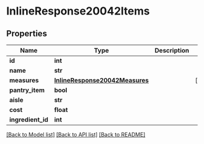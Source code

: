 # InlineResponse20042Items

## Properties
Name | Type | Description | Notes
------------ | ------------- | ------------- | -------------
**id** | **int** |  | 
**name** | **str** |  | 
**measures** | [**InlineResponse20042Measures**](InlineResponse20042Measures.md) |  | [optional] 
**pantry_item** | **bool** |  | 
**aisle** | **str** |  | 
**cost** | **float** |  | 
**ingredient_id** | **int** |  | 

[[Back to Model list]](../README.md#documentation-for-models) [[Back to API list]](../README.md#documentation-for-api-endpoints) [[Back to README]](../README.md)


